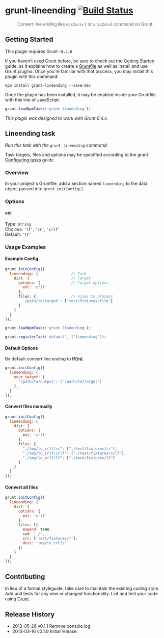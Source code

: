 # grunt-lineending [![Build Status](https://travis-ci.org/suisho/grunt-lineending.png?branch=master)](https://travis-ci.org/suisho/grunt-lineending)

> Convert line ending like `dos2unix` ( or `unix2dos`) command on Grunt.


## Getting Started
This plugin requires Grunt `~0.4.0`

If you haven't used [Grunt](http://gruntjs.com/) before, be sure to check out the [Getting Started](http://gruntjs.com/getting-started) guide, as it explains how to create a [Gruntfile](http://gruntjs.com/sample-gruntfile) as well as install and use Grunt plugins. Once you're familiar with that process, you may install this plugin with this command:

```shell
npm install grunt-lineending --save-dev
```

Once the plugin has been installed, it may be enabled inside your Gruntfile with this line of JavaScript:

```js
grunt.loadNpmTasks('grunt-lineending');
```

*This plugin was designed to work with Grunt 0.4.x.*


## Lineending task
_Run this task with the `grunt lineending` command._

Task targets, files and options may be specified according to the grunt [Configuring tasks](http://gruntjs.com/configuring-tasks) guide.

### Overview
In your project's Gruntfile, add a section named `lineending` to the data object passed into `grunt.initConfig()`.

### Options

#### eol
Type: `String`  
Choices: `'lf'`, `'cr'`, `'crlf'`  
Default: `'lf'`  

### Usage Examples

#### Example Config

```javascript
grunt.initConfig({
  lineending: {               // Task
    dist: {                   // Target
      options: {              // Target options
        eol: 'crlf'
      },
      files: {                // Files to process
        '/path/to/target': ['test/fixtures/file']
      }
    }
  }
});

grunt.loadNpmTasks('grunt-lineending');

grunt.registerTask('default', ['lineending']);
```

#### Default Options
By default convert line ending to <b>lf(\n)</b>.

```js
grunt.initConfig({
  lineending: {
    your_target: {
      '/path/to/output': ['/path/to/target']
    },
  }
});
```

#### Convert files manually
```js
grunt.initConfig({
  lineending: {
    dist: {
      options: {
        eol: 'crlf'
      },
      files: {
        "./tmp/to_crlf/cr": ["./test/fixtures/cr"],
        "./tmp/to_crlf/crlf": ["./test/fixtures/crlf"],
        "./tmp/to_crlf/lf": ["./test/fixtures/lf"]
      }
    }
  }
});
```

#### Convert all files
```js
grunt.initConfig({
  lineending: {
    dist: {
      options: {
        eol: 'crlf'
      },
      files: [{
        expand: true,
        cwd: './',
        src: ['test/fixtures/*'],
        dest: 'tmp/to_crlf/'
      }]
    }
  }
});
```

## Contributing
In lieu of a formal styleguide, take care to maintain the existing coding style. Add unit tests for any new or changed functionality. Lint and test your code using [Grunt](http://gruntjs.com/).

## Release History
 * 2013-05-26 v0.1.1 Remove console.log
 * 2013-03-16 v0.1.0 Initial release.
